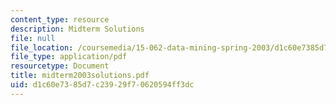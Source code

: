 ```yaml
---
content_type: resource
description: Midterm Solutions
file: null
file_location: /coursemedia/15-062-data-mining-spring-2003/d1c60e7385d7c23929f70620594ff3dc_midterm2003solutions.pdf
file_type: application/pdf
resourcetype: Document
title: midterm2003solutions.pdf
uid: d1c60e73-85d7-c239-29f7-0620594ff3dc
---
```

